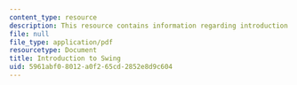 ```yaml
---
content_type: resource
description: This resource contains information regarding introduction to swing.
file: null
file_type: application/pdf
resourcetype: Document
title: Introduction to Swing
uid: 5961abf0-8012-a0f2-65cd-2852e8d9c604
---
```


